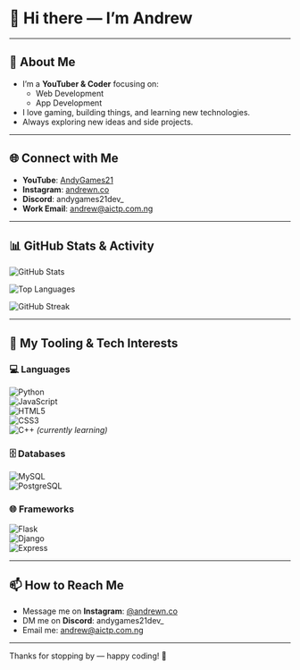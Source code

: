 # 👋 Hi there — I’m Andrew

---

## 🧰 About Me

- I’m a **YouTuber & Coder** focusing on:
  - Web Development  
  - App Development  
- I love gaming, building things, and learning new technologies.
- Always exploring new ideas and side projects.

---

## 🌐 Connect with Me

- **YouTube**: [AndyGames21](https://www.youtube.com/AndyGames21)  
- **Instagram**: [andrewn.co](https://instagram.com/andrewn.co)  
- **Discord**: andygames21dev_  
- **Work Email**: [andrew@aictp.com.ng](mailto:andrew@aictp.com.ng)  

---

## 📊 GitHub Stats & Activity

![GitHub Stats](https://github-readme-stats.vercel.app/api?username=andygames21&show_icons=true&theme=radical)  

![Top Languages](https://github-readme-stats.vercel.app/api/top-langs/?username=andygames21&layout=compact&theme=radical)  

![GitHub Streak](https://streak-stats.demolab.com?user=andygames21&theme=radical&hide_border=true)  

---

## 🚀 My Tooling & Tech Interests  

### 💻 Languages  
![Python](https://img.shields.io/badge/Python-3776AB?style=for-the-badge&logo=python&logoColor=white)  
![JavaScript](https://img.shields.io/badge/JavaScript-F7DF1E?style=for-the-badge&logo=javascript&logoColor=black)  
![HTML5](https://img.shields.io/badge/HTML5-E34F26?style=for-the-badge&logo=html5&logoColor=white)  
![CSS3](https://img.shields.io/badge/CSS3-1572B6?style=for-the-badge&logo=css3&logoColor=white)  
![C++](https://img.shields.io/badge/C++-00599C?style=for-the-badge&logo=cplusplus&logoColor=white) *(currently learning)*  

### 🗄️ Databases  
![MySQL](https://img.shields.io/badge/MySQL-4479A1?style=for-the-badge&logo=mysql&logoColor=white)  
![PostgreSQL](https://img.shields.io/badge/PostgreSQL-4169E1?style=for-the-badge&logo=postgresql&logoColor=white)  

### 🌐 Frameworks  
![Flask](https://img.shields.io/badge/Flask-000000?style=for-the-badge&logo=flask&logoColor=white)  
![Django](https://img.shields.io/badge/Django-092E20?style=for-the-badge&logo=django&logoColor=white)  
![Express](https://img.shields.io/badge/Express-000000?style=for-the-badge&logo=express&logoColor=white)  

---

## 📫 How to Reach Me  

- Message me on **Instagram**: [@andrewn.co](https://instagram.com/andrewn.co)  
- DM me on **Discord**: andygames21dev_  
- Email me: [andrew@aictp.com.ng](mailto:andrew@aictp.com.ng)  

---

Thanks for stopping by — happy coding! 🖤
